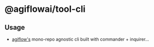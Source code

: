 # @agiflowai/tool-cli

## Usage
- [agiflow's](https://agiflow.io) mono-repo agnostic cli built with commander + inquirer...  
